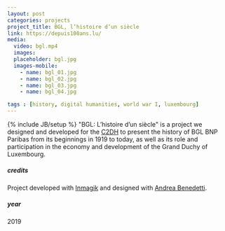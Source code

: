 ```yaml
---
layout: post
categories: projects
project_title: BGL, l’histoire d’un siècle
link: https://depuis100ans.lu/
media:
  video: bgl.mp4
  images:
  placeholder: bgl.jpg
  images-mobile:
    - name: bgl_01.jpg
    - name: bgl_02.jpg
    - name: bgl_03.jpg
    - name: bgl_04.jpg

tags : [history, digital humanities, world war I, luxembourg]
---
```

{% include JB/setup %}
"BGL: L’histoire d’un siècle" is a project we designed and developed for the [C2DH](https://www.c2dh.uni.lu/) to present the history of BGL BNP Paribas from its beginnings in 1919 to today, as well as its role and participation in the economy and development of the Grand Duchy of Luxembourg.

##### credits
Project developed with [Inmagik](https://www.inmagik.com/en/) and designed with [Andrea Benedetti](https://bndndr.it/).

##### year
2019
